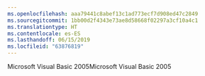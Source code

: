 ```yaml
---
ms.openlocfilehash: aaa79441c8abef13c1ad773ecf7d908ed47c2849
ms.sourcegitcommit: 1bb00d2f4343e73ae8d58668f02297a3cf10a4c1
ms.translationtype: HT
ms.contentlocale: es-ES
ms.lasthandoff: 06/15/2019
ms.locfileid: "63876819"
---
```

<span data-ttu-id="4dca9-101">Microsoft Visual Basic 2005</span><span class="sxs-lookup"><span data-stu-id="4dca9-101">Microsoft Visual Basic 2005</span></span>